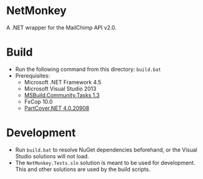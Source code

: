 NetMonkey
=========

A .NET wrapper for the MailChimp API v2.0.

# Build

- Run the following command from this directory: `build.bat`
- Prerequisites:
  * Microsoft .NET Framework 4.5
  * Microsoft Visual Studio 2013
  * [MSBuild.Community.Tasks 1.3](http://msbuildtasks.tigris.org/)
  * FxCop 10.0
  * [PartCover.NET 4.0.20908](http://github.com/sawilde/partcover.net4)



# Development

- Run `build.bat` to resolve NuGet dependencies beforehand, or the Visual Studio solutions will not load.
- The `NetMonkey.Tests.sln` solution is meant to be used for development. This and other solutions are used by the build scripts.
